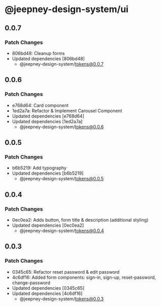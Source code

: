 # @jeepney-design-system/ui

## 0.0.7

### Patch Changes

- 806bd48: Cleanup forms
- Updated dependencies [806bd48]
  - @jeepney-design-system/tokens@0.0.7

## 0.0.6

### Patch Changes

- e768d64: Card component
- 1ed2a7a: Refactor & Implement Carousel Component
- Updated dependencies [e768d64]
- Updated dependencies [1ed2a7a]
  - @jeepney-design-system/tokens@0.0.6

## 0.0.5

### Patch Changes

- b6b5219: Add typography
- Updated dependencies [b6b5219]
  - @jeepney-design-system/tokens@0.0.5

## 0.0.4

### Patch Changes

- 0ec0ea2: Adds button, form title & description (additional styling)
- Updated dependencies [0ec0ea2]
  - @jeepney-design-system/tokens@0.0.4

## 0.0.3

### Patch Changes

- 0345c65: Refactor reset password & edit password
- 4c6df16: Added form components: sign-in, sign-up, reset-password, change-password
- Updated dependencies [0345c65]
- Updated dependencies [4c6df16]
  - @jeepney-design-system/tokens@0.0.3
